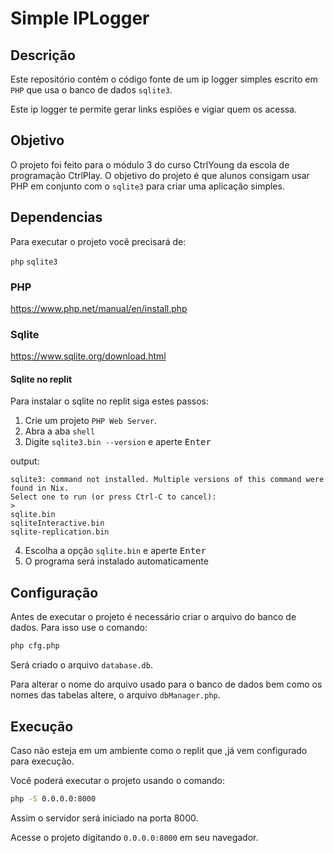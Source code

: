 # Simple IPLogger

## Descrição

Este repositório contém o código fonte de um ip logger simples
escrito em `PHP` que usa o banco de dados `sqlite3`.

Este ip logger te permite gerar links espiões e vigiar quem os acessa.

## Objetivo

O projeto foi feito para o módulo 3 do curso CtrlYoung da
escola de programação CtrlPlay.
O objetivo do projeto é que alunos consigam usar PHP em conjunto com o
`sqlite3` para criar uma aplicação simples.

## Dependencias

Para executar o projeto você precisará de:

`php`
`sqlite3`

### PHP

<https://www.php.net/manual/en/install.php>

### Sqlite

<https://www.sqlite.org/download.html>

#### Sqlite no replit

Para instalar o sqlite no replit siga estes passos:

1. Crie um projeto `PHP Web Server`.
2. Abra a aba `shell`
3. Digite `sqlite3.bin --version` e aperte <kbd>Enter</kbd>

output:

```output
sqlite3: command not installed. Multiple versions of this command were found in Nix.
Select one to run (or press Ctrl-C to cancel):
>
sqlite.bin
sqliteInteractive.bin
sqlite-replication.bin
```

4. Escolha a opção `sqlite.bin` e aperte <kbd>Enter</kbd>
5. O programa será instalado automaticamente


## Configuração

Antes de executar o projeto é necessário criar o arquivo do banco de dados.
Para isso use o comando:

```bash
php cfg.php
```

Será criado o arquivo `database.db`.

Para alterar o nome do arquivo usado para o banco de dados
bem como os nomes das tabelas altere, o arquivo `dbManager.php`.

## Execução

Caso não esteja em um ambiente como o replit que
,já vem configurado para execução.

Você poderá executar o projeto usando o comando:

```bash
php -S 0.0.0.0:8000
```

Assim o servidor será iniciado na porta 8000.

Acesse o projeto digitando `0.0.0.0:8000` em seu navegador.
